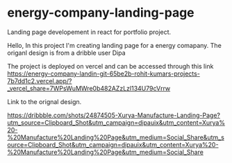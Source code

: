 # energy-company-landing-page
Landing page developement in react for portfolio project.

Hello, 
In this project I'm creating landing page for a energy comapany. The origanl design is from a dribble user Dipa

The project is deployed on vercel and can be accessed through this link
https://energy-company-landin-git-65be2b-rohit-kumars-projects-7b7dd1c2.vercel.app/?_vercel_share=7WPsWuMWre0b482AZzLzl134U79cVrrw

Link to the orignal design. 

https://dribbble.com/shots/24874505-Xurya-Manufacture-Landing-Page?utm_source=Clipboard_Shot&utm_campaign=dipauix&utm_content=Xurya%20-%20Manufacture%20Landing%20Page&utm_medium=Social_Share&utm_source=Clipboard_Shot&utm_campaign=dipauix&utm_content=Xurya%20-%20Manufacture%20Landing%20Page&utm_medium=Social_Share

